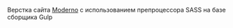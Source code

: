 Верстка сайта <a href="https://romanshliakhov.github.io/Moderno/app/">Moderno</a> с использованием препроцессора SASS на базе сборщика Gulp 
